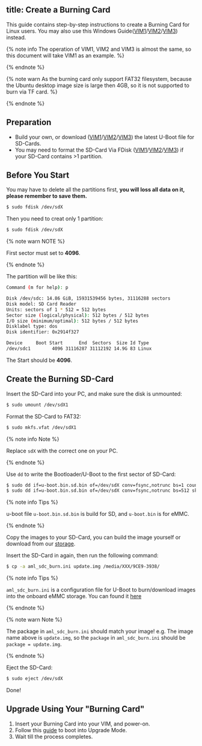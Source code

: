 title: Create a Burning Card
---

This guide contains step-by-step instructions to create a Burning Card for Linux users. You may also use this Windows Guide([VIM1](UpgradeViaTFBurningCard.html)/[VIM2](UpgradeViaTFBurningCard.html)/[VIM3](UpgradeViaTFBurningCard.html)) instead.

{% note info The operation of VIM1, VIM2 and VIM3 is almost the same, so this document will take VIM1 as an example. %}

{% endnote %}

{% note warn As the burning card only support FAT32 filesystem, because the Ubuntu desktop image size is large then 4GB, so it is not supported to burn via TF card. %}

{% endnote %}


## Preparation
* Build your own, or download ([VIM1](https://dl.khadas.com/Firmware/VIM1/U-boot/)/[VIM2](https://dl.khadas.com/Firmware/VIM2/U-boot/)/[VIM3](https://dl.khadas.com/Firmware/VIM3/U-boot/)) the latest U-Boot file for SD-Cards.
* You may need to format the SD-Card Via FDisk ([VIM1](CreateBurnCardViaCLI.html)/[VIM2](CreateBurnCardViaCLI.html)/[VIM3](CreateBurnCardViaCLI.html)) if your SD-Card contains >1 partition.


## Before You Start

You may have to delete all the partitions first, **you will loss all data on it, please remember to save them.**

```bash
$ sudo fdisk /dev/sdX
```

Then you need to creat only 1 partition:

```bash
$ sudo fdisk /dev/sdX
```

{% note warn NOTE %}
	
First sector must set to **4096**.

{% endnote %}

The partition will be like this:

```bash
Command (m for help): p

Disk /dev/sdc: 14.86 GiB, 15931539456 bytes, 31116288 sectors
Disk model: SD Card Reader
Units: sectors of 1 * 512 = 512 bytes
Sector size (logical/physical): 512 bytes / 512 bytes
I/O size (minimum/optimal): 512 bytes / 512 bytes
Disklabel type: dos
Disk identifier: 0x2914f327

Device     Boot Start      End  Sectors  Size Id Type
/dev/sdc1        4096 31116287 31112192 14.9G 83 Linux
```

The Start should be **4096**.

## Create the Burning SD-Card

Insert the SD-Card into your PC, and make sure the disk is unmounted:

```bash
$ sudo umount /dev/sdX1
```

Format the SD-Card to FAT32:

```bash
$ sudo mkfs.vfat /dev/sdX1
```

{% note info Note %}

Replace `sdX` with the correct one on your PC.

{% endnote %}

Use `dd` to write the Bootloader/U-Boot to the first sector of SD-Card:

```bash
$ sudo dd if=u-boot.bin.sd.bin of=/dev/sdX conv=fsync,notrunc bs=1 count=444
$ sudo dd if=u-boot.bin.sd.bin of=/dev/sdX conv=fsync,notrunc bs=512 skip=1 seek=1
```

{% note info Tips %} 

u-boot file `u-boot.bin.sd.bin` is build for SD, and `u-boot.bin` is for eMMC.

{% endnote %}

Copy the images to your SD-Card, you can build the image yourself or download from our [storage](https://dl.khadas.com/Firmware/).

Insert the SD-Card in again, then run the following command:

```bash
$ cp -a aml_sdc_burn.ini update.img /media/XXX/9CE9-3938/
```

{% note info Tips %}
	
`aml_sdc_burn.ini` is a configuration file for U-Boot to burn/download images into the onboard eMMC storage. You can found it [here](https://github.com/khadas/images_upgrade/blob/master/Amlogic/aml_sdc_burn.ini)

{% endnote %}

{% note warn Note %}
	
The package in `aml_sdc_burn.ini` should match your image!
e.g. The image name above is `update.img`, so the `package` in `aml_sdc_burn.ini` should be `package = update.img`.

{% endnote %}

Eject the SD-Card:

```bash
$ sudo eject /dev/sdX
```

Done!

## Upgrade Using Your "Burning Card"

1. Insert your Burning Card into your VIM, and power-on.
2. Follow this [guide](BootIntoUpgradeMode.html) to boot into Upgrade Mode.
3. Wait till the process completes.

